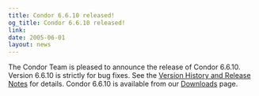 ```yaml
---
title: Condor 6.6.10 released!
og_title: Condor 6.6.10 released!
link: 
date: 2005-06-01
layout: news
---
```


The Condor Team is pleased to announce the release of Condor 6.6.10.  Version 6.6.10 is strictly for bug fixes. See the <a href="manual/latest-stable/9_Version_History.html"> Version History and Release Notes</a> for details. Condor 6.6.10 is available from our <a href="downloads/">Downloads</a> page.
